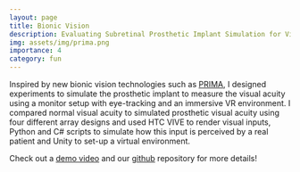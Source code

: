 ```yaml
---
layout: page
title: Bionic Vision
description: Evaluating Subretinal Prosthetic Implant Simulation for Visual Acuity
img: assets/img/prima.png
importance: 4
category: fun
---
```


Inspired by new bionic vision technologies such as [PRIMA](https://www.upmc.com/services/eye/services/retina-vitreoretinal/prima-study), I designed experiments to simulate the prosthetic implant to measure the visual acuity using a monitor setup with eye-tracking and an immersive VR environment. I compared normal visual acuity to simulated prosthetic visual acuity using four different array designs and used HTC VIVE to render visual inputs, Python and C# scripts to simulate how this input is perceived by a real patient and Unity to set-up a virtual environment. 

Check out a [demo video](https://studio.youtube.com/video/Q686SorWcCo/edit) and our [github](https://github.com/avanitanna/PRIMA) repository for more details!


